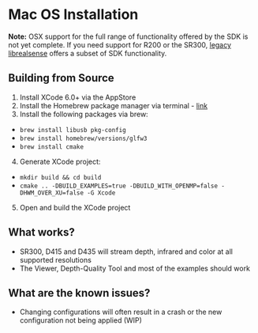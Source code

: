 # Mac OS Installation  

**Note:** OSX support for the full range of functionality offered by the SDK is not yet complete. If you need support for R200 or the SR300, [legacy librealsense](https://github.com/IntelRealSense/librealsense/tree/legacy) offers a subset of SDK functionality. 

## Building from Source

1. Install XCode 6.0+ via the AppStore
2. Install the Homebrew package manager via terminal - [link](http://brew.sh/)
3. Install the following packages via brew:
  * `brew install libusb pkg-config`
  * `brew install homebrew/versions/glfw3`
  * `brew install cmake`
4. Generate XCode project:
  * `mkdir build && cd build`
  * `cmake .. -DBUILD_EXAMPLES=true -DBUILD_WITH_OPENMP=false -DHWM_OVER_XU=false -G Xcode`
5. Open and build the XCode project

## What works?
* SR300, D415 and D435 will stream depth, infrared and color at all supported resolutions
* The Viewer, Depth-Quality Tool and most of the examples should work

## What are the known issues?
* Changing configurations will often result in a crash or the new configuration not being applied (WIP)
